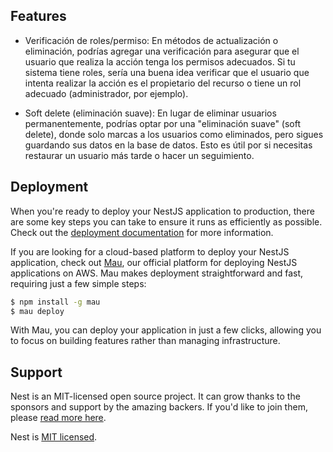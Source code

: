 ## Features
- Verificación de roles/permiso: En métodos de actualización o eliminación, podrías agregar una verificación para asegurar que el usuario que realiza la acción tenga los permisos adecuados. Si tu sistema tiene roles, sería una buena idea verificar que el usuario que intenta realizar la acción es el propietario del recurso o tiene un rol adecuado (administrador, por ejemplo).

- Soft delete (eliminación suave): En lugar de eliminar usuarios permanentemente, podrías optar por una "eliminación suave" (soft delete), donde solo marcas a los usuarios como eliminados, pero sigues guardando sus datos en la base de datos. Esto es útil por si necesitas restaurar un usuario más tarde o hacer un seguimiento.


## Deployment

When you're ready to deploy your NestJS application to production, there are some key steps you can take to ensure it runs as efficiently as possible. Check out the [deployment documentation](https://docs.nestjs.com/deployment) for more information.

If you are looking for a cloud-based platform to deploy your NestJS application, check out [Mau](https://mau.nestjs.com), our official platform for deploying NestJS applications on AWS. Mau makes deployment straightforward and fast, requiring just a few simple steps:

```bash
$ npm install -g mau
$ mau deploy
```

With Mau, you can deploy your application in just a few clicks, allowing you to focus on building features rather than managing infrastructure.

## Support

Nest is an MIT-licensed open source project. It can grow thanks to the sponsors and support by the amazing backers. If you'd like to join them, please [read more here](https://docs.nestjs.com/support).


Nest is [MIT licensed](https://github.com/nestjs/nest/blob/master/LICENSE).
